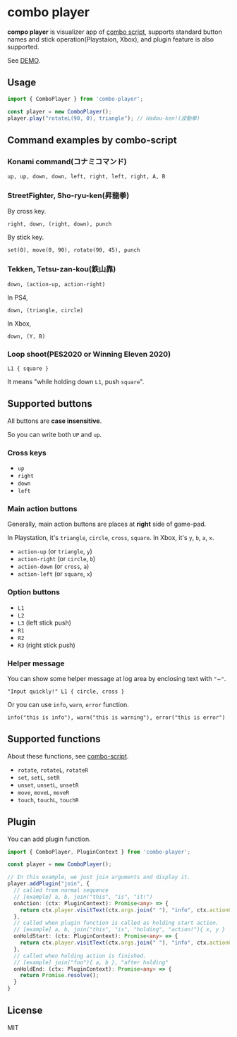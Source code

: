 # combo player

**compo player** is visualizer app of [combo script](https://github.com/tategakibunko/combo-script), supports standard button names and stick operation(Playstaion, Xbox), and plugin feature is also supported.

See [DEMO](https://tategakibunko.github.io/combo-player/).

## Usage

```typescript
import { ComboPlayer } from 'combo-player';

const player = new ComboPlayer();
player.play("rotateL(90, 0), triangle"); // Hadou-ken!(波動拳)
```

## Command examples by combo-script

### Konami command(コナミコマンド)

```
up, up, down, down, left, right, left, right, A, B
```

### StreetFighter, Sho-ryu-ken(昇龍拳)

By cross key.

```
right, down, (right, down), punch
```

By stick key.

```
set(0), move(0, 90), rotate(90, 45), punch
```

### Tekken, Tetsu-zan-kou(鉄山靠) 

```
down, (action-up, action-right)
```

In PS4,

```
down, (triangle, circle)
```

In Xbox,

```
down, (Y, B)
```

### Loop shoot(PES2020 or Winning Eleven 2020)

```
L1 { square }
```

It means "while holding down `L1`, push `square`".


## Supported buttons

All buttons are **case insensitive**.

So you can write both `UP` and `up`.

### Cross keys

- `up`
- `right`
- `down`
- `left`

### Main action buttons

Generally, main action buttons are places at **right** side of game-pad.

In Playstation, it's `triangle`, `circle`, `cross`, `square`.
In Xbox, it's `y`, `b`, `a`, `x`.

- `action-up` (or `triangle`, `y`)
- `action-right` (or `circle`, `b`)
- `action-down` (or `cross`, `a`)
- `action-left` (or `square`, `x`)

### Option buttons

- `L1`
- `L2`
- `L3` (left stick push)
- `R1`
- `R2`
- `R3` (right stick push)

### Helper message

You can show some helper message at log area by enclosing text with `"`~`"`.

```
"Input quickly!" L1 { circle, cross }
```

Or you can use `info`, `warn`, `error` function.

```
info("this is info"), warn("this is warning"), error("this is error")
```

## Supported functions

About these functions, see [combo-script](https://github.com/tategakibunko/combo-script).

- `rotate`, `rotateL`, `rotateR`
- `set`, `setL`, `setR`
- `unset`, `unsetL`, `unsetR`
- `move`, `moveL`, `moveR`
- `touch`, `touchL`, `touchR`

## Plugin

You can add plugin function.

```typescript
import { ComboPlayer, PluginContext } from 'combo-player';

const player = new ComboPlayer();

// In this example, we just join arguments and display it.
player.addPlugin("join", {
  // called from normal sequence
  // [example] a, b, join("this", "is", "it!")
  onAction: (ctx: PluginContext): Promise<any> => {
    return ctx.player.visitText(ctx.args.join(" "), "info", ctx.actionContext);
  },
  // called when plugin function is called as holding start action.
  // [example] a, b, join("this", "is", "holding", "action!"){ x, y }
  onHoldStart: (ctx: PluginContext): Promise<any> => {
    return ctx.player.visitText(ctx.args.join(" "), "info", ctx.actionContext);
  },
  // called when holding action is finished.
  // [example] join("foo"){ a, b }, "after holding"
  onHoldEnd: (ctx: PluginContext): Promise<any> => {
    return Promise.resolve();
  }
}
```

## License

MIT
